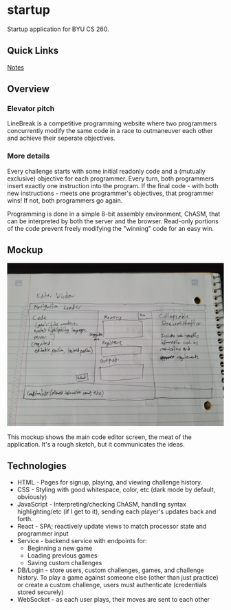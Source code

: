 # startup

Startup application for BYU CS 260.

## Quick Links

[Notes](notes.md)

## Overview

### Elevator pitch

LineBreak is a competitive programming website where two programmers concurrently modify the same code in a race to outmaneuver each other and achieve their seperate objectives.

### More details

Every challenge starts with some initial readonly code and a (mutually exclusive) objective for each programmer. Every turn, both programmers insert exactly one instruction into the program. If the final code - with both new instructions - meets one programmer's objectives, that programmer wins! If not, both programmers go again.

Programming is done in a simple 8-bit assembly environment, ChASM, that can be interpreted by both the server and the browser. Read-only portions of the code prevent freely modifying the "winning" code for an easy win.

## Mockup

![Mockup](mockup.jpg)

This mockup shows the main code editor screen, the meat of the application. It's a rough sketch, but it communicates the ideas.

## Technologies

- HTML - Pages for signup, playing, and viewing challenge history.
- CSS - Styling with good whitespace, color, etc (dark mode by default, obviously)
- JavaScript - Interpreting/checking ChASM, handling syntax highlighting/etc (if I get to it), sending each player's updates back and forth.
- React - SPA; reactively update views to match processor state and programmer input
- Service - backend service with endpoints for:
  - Beginning a new game
  - Loading previous games
  - Saving custom challenges
- DB/Login - store users, custom challenges, games, and challenge history. To play a game against someone else (other than just practice) or create a custom challenge, users must authenticate (credentials stored securely)
- WebSocket - as each user plays, their moves are sent to each other
